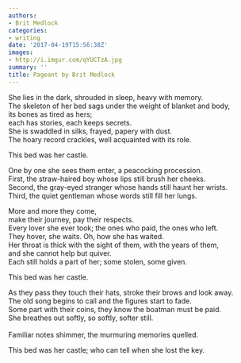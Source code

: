 ```yaml
---
authors:
- Brit Medlock
categories:
- writing
date: '2017-04-19T15:56:38Z'
images:
- http://i.imgur.com/qYUCTzA.jpg
summary: ''
title: Pageant by Brit Medlock
---
```

She lies in the dark, shrouded in sleep, heavy with memory.<br>
The skeleton of her bed sags under the weight of blanket and body,<br>
its bones as tired as hers;<br>
each has stories, each keeps secrets.<br>
She is swaddled in silks, frayed, papery with dust.<br>
The hoary record crackles, well acquainted with its role.<br>

This bed was her castle.<br>

One by one she sees them enter, a peacocking procession.<br>
First, the straw-haired boy whose lips still brush her cheeks.<br>
Second, the gray-eyed stranger whose hands still haunt her wrists.<br>
Third, the quiet gentleman whose words still fill her lungs.<br>

More and more they come,<br>
make their journey, pay their respects.<br>
Every lover she ever took; the ones who paid, the ones who left.<br>
They hover, she waits. Oh, how she has waited.<br>
Her throat is thick with the sight of them, with the years of them,<br>
and she cannot help but quiver.<br>
Each still holds a part of her; some stolen, some given.<br>

This bed was her castle.<br> 

As they pass they touch their hats, stroke their brows and look away.<br> 
The old song begins to call and the figures start to fade.<br> 
Some part with their coins, they know the boatman must be paid.<br> 
She breathes out softly, so softly, softer still.<br>  
Familiar notes shimmer, the murmuring memories quelled.<br>

This bed was her castle; who can tell when she lost the key.